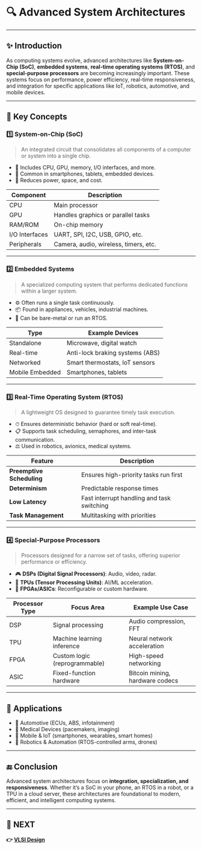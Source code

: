 # 🔍 Advanced System Architectures

---

## ✨ Introduction

As computing systems evolve, advanced architectures like **System-on-Chip (SoC)**, **embedded systems**, **real-time operating systems (RTOS)**, and **special-purpose processors** are becoming increasingly important. These systems focus on performance, power efficiency, real-time responsiveness, and integration for specific applications like IoT, robotics, automotive, and mobile devices.

---

## 🧠 Key Concepts

### 1️⃣ **System-on-Chip (SoC)**

> An integrated circuit that consolidates all components of a computer or system into a single chip.

- 🧩 Includes CPU, GPU, memory, I/O interfaces, and more.
- 🔌 Common in smartphones, tablets, embedded devices.
- 🌱 Reduces power, space, and cost.

| Component      | Description                                |
|----------------|--------------------------------------------|
| CPU            | Main processor                             |
| GPU            | Handles graphics or parallel tasks         |
| RAM/ROM        | On-chip memory                             |
| I/O Interfaces | UART, SPI, I2C, USB, GPIO, etc.            |
| Peripherals    | Camera, audio, wireless, timers, etc.      |

---

### 2️⃣ **Embedded Systems**

> A specialized computing system that performs dedicated functions within a larger system.

- ⚙️ Often runs a single task continuously.
- 📦 Found in appliances, vehicles, industrial machines.
- 💾 Can be bare-metal or run an RTOS.

| Type                  | Example Devices                      |
|-----------------------|--------------------------------------|
| Standalone            | Microwave, digital watch             |
| Real-time             | Anti-lock braking systems (ABS)      |
| Networked             | Smart thermostats, IoT sensors       |
| Mobile Embedded       | Smartphones, tablets                 |

---

### 3️⃣ **Real-Time Operating System (RTOS)**

> A lightweight OS designed to guarantee timely task execution.

- ⏱ Ensures deterministic behavior (hard or soft real-time).
- 📋 Supports task scheduling, semaphores, and inter-task communication.
- ⚖️ Used in robotics, avionics, medical systems.

| Feature             | Description                                |
|---------------------|--------------------------------------------|
| **Preemptive Scheduling** | Ensures high-priority tasks run first |
| **Determinism**     | Predictable response times                 |
| **Low Latency**     | Fast interrupt handling and task switching |
| **Task Management** | Multitasking with priorities               |

---

### 4️⃣ **Special-Purpose Processors**

> Processors designed for a narrow set of tasks, offering superior performance or efficiency.

- 🎮 **DSPs (Digital Signal Processors)**: Audio, video, radar.
- 🎯 **TPUs (Tensor Processing Units)**: AI/ML acceleration.
- 🧠 **FPGAs/ASICs**: Reconfigurable or custom hardware.

| Processor Type | Focus Area                        | Example Use Case                   |
|----------------|------------------------------------|------------------------------------|
| DSP            | Signal processing                  | Audio compression, FFT             |
| TPU            | Machine learning inference         | Neural network acceleration        |
| FPGA           | Custom logic (reprogrammable)      | High-speed networking              |
| ASIC           | Fixed-function hardware            | Bitcoin mining, hardware codecs    |

---




## 🧭 Applications

- 🚗 Automotive (ECUs, ABS, infotainment)
- 🏥 Medical Devices (pacemakers, imaging)
- 📱 Mobile & IoT (smartphones, wearables, smart homes)
- 🤖 Robotics & Automation (RTOS-controlled arms, drones)

---

## 🔚 Conclusion

Advanced system architectures focus on **integration, specialization, and responsiveness**. Whether it’s a SoC in your phone, an RTOS in a robot, or a TPU in a cloud server, these architectures are foundational to modern, efficient, and intelligent computing systems.

---

## 🔹 NEXT  
**👉 [VLSI Design](../Computer_Security_Virtualization)**
